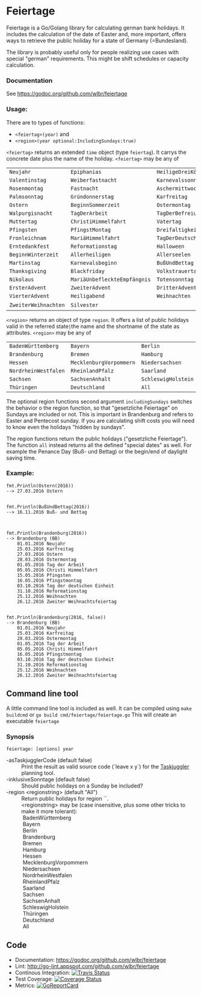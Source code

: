 # Feiertage
Feiertage is a Go/Golang library for calculating german bank holidays. It includes the calculation of the date of Easter and, more important, offers ways to retrieve the public holiday for a state of Germany (=Bundesland).

The library is probably useful only for people realizing use cases with special "german" requirements. This might be shift schedules or capacity calculation.

### Documentation
See https://godoc.org/github.com/wlbr/feiertage

### Usage:
There are to types of functions: 

  * `<feiertag>(year)` and 
  * `<region>(year optional:IncludingSundays:true)`

`<feiertag>` returns an extended `time` object (type `feiertag`). It carrys the concrete date plus the name of the holiday.
`<feiertag>` may be any of 

||||
|----|-----|----|
`Neujahr` | `Epiphanias` | `HeiligeDreiKönige` 
`Valentinstag` | `Weiberfastnacht` | `Karnevalssonntag` 
`Rosenmontag` | `Fastnacht` | `Aschermittwoch` 
`Palmsonntag` | `Gründonnerstag` | `Karfreitag` 
`Ostern` | `BeginnSommerzeit` | `Ostermontag` 
`Walpurgisnacht` | `TagDerArbeit` | `TagDerBefreiung` 
`Muttertag` | `ChristiHimmelfahrt` | `Vatertag` 
`Pfingsten` | `PfingstMontag` | `Dreifaltigkeitssonntag` 
`Fronleichnam` | `MariäHimmelfahrt` | `TagDerDeutschenEinheit` 
`Erntedankfest` | `Reformationstag` | `Halloween` 
`BeginnWinterzeit` | `Allerheiligen` | `Allerseelen` 
`Martinstag` | `Karnevalsbeginn` | `BußUndBettag`
`Thanksgiving` | `Blackfriday` | `Volkstrauertag` 
`Nikolaus` | `MariäUnbefleckteEmpfängnis` | `Totensonntag` 
`ErsterAdvent` | `ZweiterAdvent` | `DritterAdvent` 
`VierterAdvent` | `Heiligabend` | `Weihnachten` 
`ZweiterWeihnachten` | `Silvester` | &nbsp; 

`<region>` returns an object of type `region`. It offers a list of public holidays valid in the referred state` | `the name and the shortname of the state as attributes.
`<region>` may be any of 

||||
----|-----|----
`BadenWürttemberg` | `Bayern` | `Berlin` 
`Brandenburg` | `Bremen` | `Hamburg` 
`Hessen` | `MecklenburgVorpommern` | `Niedersachsen` 
`NordrheinWestfalen` | `RheinlandPfalz` | `Saarland` 
`Sachsen` | `SachsenAnhalt` | `SchleswigHolstein` 
`Thüringen` | `Deutschland` | `All`

The optional region functions second argument `includingSundays` switches the behavior o the region function, so that "gesetzliche Feiertage" on Sundays are included or not. This is important in Brandenburg and refers to Easter and Pentecost sunday. If you are calculating shift costs you will need to know even the holidays "hidden by sundays".

The region functions return the public holidays ("gesetzliche Feiertage"). The function `all` instead returns all the defined "special dates" as well. For example the Penance Day (Buß- und Bettag) or the begin/end of daylight saving time.



### Example:
    
    fmt.Println(Ostern(2016))
    --> 27.03.2016 Ostern
 

    fmt.Println(BußUndBettag(2016))
    --> 16.11.2016 Buß- und Bettag
 


    fmt.Println(Brandenburg(2016))
    --> Brandenburg (BB)
        01.01.2016 Neujahr
        25.03.2016 Karfreitag
        27.03.2016 Ostern
        28.03.2016 Ostermontag
        01.05.2016 Tag der Arbeit
        05.05.2016 Christi Himmelfahrt
        15.05.2016 Pfingsten
        16.05.2016 Pfingstmontag
        03.10.2016 Tag der deutschen Einheit
        31.10.2016 Reformationstag
        25.12.2016 Weihnachten
        26.12.2016 Zweiter Weihnachtsfeiertag

    
    fmt.Println(Brandenburg(2016, false))
    --> Brandenburg (BB)
        01.01.2016 Neujahr
        25.03.2016 Karfreitag
        28.03.2016 Ostermontag
        01.05.2016 Tag der Arbeit
        05.05.2016 Christi Himmelfahrt
        16.05.2016 Pfingstmontag
        03.10.2016 Tag der deutschen Einheit
        31.10.2016 Reformationstag
        25.12.2016 Weihnachten
        26.12.2016 Zweiter Weihnachtsfeiertag
        
        
## Command line tool

A little command line tool is included as well. It can be compiled using `make buildcmd` or `go build cmd/feiertage/feiertage.go` This will create an executable `feiertage`

### Synopsis

`feiertage: [options] year`<br>
<dl>
<dt>-asTaskjugglerCode (default false)</dt>
<dd>Print the result as valid source code (`leave x y`) for the <a href="http://www.taskjuggler.org/">Taskjuggler</a> planning tool. 
<dt>-inklusiveSonntage (default false)</dt>
<dd>Should public holidays on a Sunday be included?</dd>
<dt>-region &lt;regionstring&gt; (default "All")</dt>
<dd>Return public holidays for region `<regionstring>`.<br>
<dd>&lt;regionstring&gt; may be (case insensitive, plus some other tricks to make it more tolerant):<br>
&nbsp;BadenWürttemberg<br>
&nbsp;Bayern<br>
&nbsp;Berlin<br>
&nbsp;Brandenburg<br>
&nbsp;Bremen<br>
&nbsp;Hamburg<br>
&nbsp;Hessen<br>
&nbsp;MecklenburgVorpommern<br>
&nbsp;Niedersachsen<br>
&nbsp;NordrheinWestfalen<br>
&nbsp;RheinlandPfalz<br>
&nbsp;Saarland<br>
&nbsp;Sachsen<br>
&nbsp;SachsenAnhalt<br>
&nbsp;SchleswigHolstein<br>
&nbsp;Thüringen<br>
&nbsp;Deutschland<br>
&nbsp;All</dd>
</dl>


## Code
* Documentation: https://godoc.org/github.com/wlbr/feiertage
* Lint: http://go-lint.appspot.com/github.com/wlbr/feiertage
* Continous Integration: [![Travis Status](https://api.travis-ci.org/wlbr/feiertage.svg?branch=master)](https://travis-ci.org/wlbr/feiertage)
* Test Coverage: [![Coverage Status](https://coveralls.io/repos/github/wlbr/feiertage/badge.svg?branch=master)](https://coveralls.io/github/wlbr/feiertage?branch=master)
* Metrics: [![GoReportCard](https://goreportcard.com/badge/github.com/wlbr/feiertage)](https://goreportcard.com/report/github.com/wlbr/feiertage)

